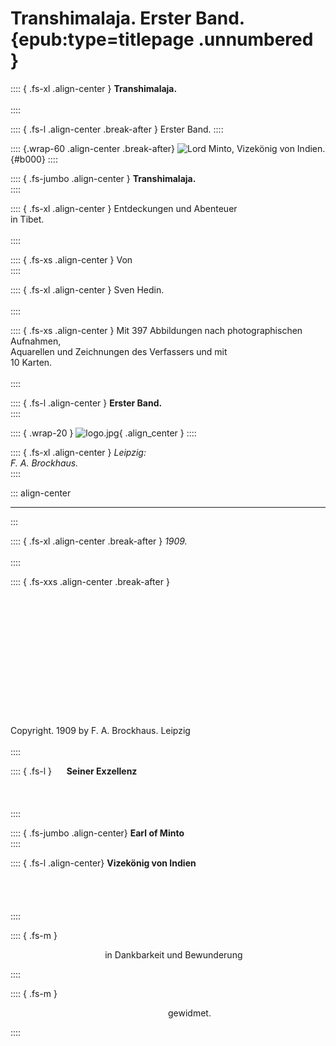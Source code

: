﻿# Transhimalaja. Erster Band. {epub:type=titlepage .unnumbered }

:::: { .fs-xl .align-center }
**Transhimalaja.**<br /><br />
::::

:::: { .fs-l .align-center .break-after }
Erster Band.
::::

:::: {.wrap-60 .align-center .break-after}
![Lord Minto, Vizekönig von Indien.](Transhimalaja_Band_I_0.jpg "Transhimalaja_Band_I_0.jpg"){#b000}
::::

:::: { .fs-jumbo .align-center }
**Transhimalaja.**<br />
::::

:::: { .fs-xl .align-center }
Entdeckungen und Abenteuer<br />
in Tibet.<br /><br />
::::

:::: { .fs-xs .align-center }
Von<br />
::::

:::: { .fs-xl .align-center }
Sven Hedin.<br /><br />
::::

:::: { .fs-xs .align-center }
Mit 397 Abbildungen nach photographischen Aufnahmen,<br />
Aquarellen und Zeichnungen des Verfassers und mit<br />
10 Karten.<br /><br />
::::

:::: { .fs-l .align-center }
**Erster Band.**<br />
::::

:::: { .wrap-20 }
![](logo.jpg "logo.jpg"){ .align_center }
::::

:::: { .fs-xl .align-center }
*Leipzig:*<br />
*F. A. Brockhaus.*<br />
::::

::: align-center
****
:::

:::: { .fs-xl .align-center .break-after }
*1909.*<br /><br />
::::

:::: { .fs-xxs .align-center .break-after }
<br /><br /><br /><br /><br /><br /><br /><br /><br /><br /><br /><br /><br /><br />
Copyright. 1909 by F. A. Brockhaus. Leipzig<br /><br />
::::

:::: { .fs-l }
&nbsp;&nbsp;&nbsp;&nbsp;&nbsp;**Seiner Exzellenz**<br /><br /><br /><br />
::::

:::: { .fs-jumbo .align-center}
**Earl of Minto**<br />
::::

:::: { .fs-l .align-center}
**Vizekönig von Indien**<br /><br /><br /><br /><br />
::::

:::: { .fs-m }
<p style="text-indent:30%;">in Dankbarkeit und Bewunderung</p>
::::

:::: { .fs-m }
<p style="text-indent:50%;">gewidmet.</p>
::::
